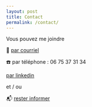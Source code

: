 ```yaml
---
layout: post
title: Contact
permalink: /contact/
---
```


Vous pouvez me joindre 

📧 [par courriel](mailto:nous-nous-contactons@acade.fr)

☎️ par téléphone : 06 75 37 31 34

[par linkedin](http://linkedin.com/in/joël-gronfier-8498961a9)


et / ou

📬 [rester informer](https://framaforms.org/etre-informee-1626868103)
